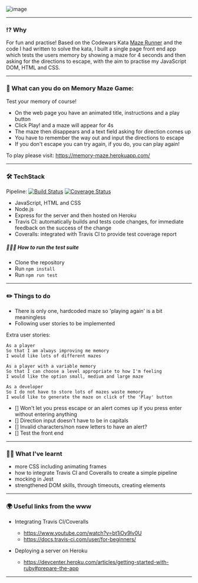 ![image](https://user-images.githubusercontent.com/30720508/131891305-6915a002-5083-44f2-aa22-fdace2d0ff46.png)

---- 
### ⁉️ Why

For fun and practise! Based on the Codewars Kata [Maze Runner](https://www.codewars.com/kata/58663693b359c4a6560001d6) and the code I had written to solve the kata, I built a single page front end app which tests the users memory by showing a maze for 4 seconds and then asking for the directions to escape, with the aim to practise my JavaScript DOM, HTML and CSS.


---- 
### 🧭  What can you do on Memory Maze Game:

Test your memory of course! 

- On the web page you have an animated title, instructions and a play button
- Click Play! and a maze will appear for 4s
- The maze then disappears and a text field asking for direction comes up 
- You have to remember the way out and input the directions to escape
- If you don't escape you can try again, if you do, you can play again!

To play please visit: https://memory-maze.herokuapp.com/

----
### 🛠  TechStack

Pipeline: [![Build Status](https://app.travis-ci.com/fg24davies/memoryMazeWebsite.svg?branch=main)](https://app.travis-ci.com/fg24davies/memoryMazeWebsite) [![Coverage Status](https://coveralls.io/repos/github/fg24davies/memoryMazeWebsite/badge.svg?branch=main)](https://coveralls.io/github/fg24davies/memoryMazeWebsite?branch=main)

- JavaScript, HTML and CSS 
- Node.js
- Express for the server and then hosted on Heroku
- Travis CI: automatically builds and tests code changes, for immediate feedback on the success of the change
- Coveralls: integrated with Travis CI to provide test coverage report

##### 🏃🏼‍♀️ How to run the test suite 

- Clone the repository
- Run ```npm install```
- Run ```npm run test ```

----
### ✏️ Things to do

- There is only one, hardcoded maze so 'playing again' is a bit meaningless
- Following user stories to be implemented

Extra user stories:
```
As a player
So that I am always improving me memory
I would like lots of different mazes
```

```
As a player with a variable memory
So that I can choose a level appropriate to how I'm feeling
I would like the option small, medium and large maze
```

```
As a developer
So I do not have to store lots of mazes waste memory
I would like to generate the maze on click of the 'Play' button
```

- [] Won't let you press escape or an alert comes up if you press enter without entering anything
- [] Direction input doesn't have to be in capitals
- [] Invalid characters/non nsew letters to have an alert?
- [] Test the front end

----
### 🕵🏼 What I've learnt

- more CSS including animating frames
- how to integrate Travis CI and Coveralls to create a simple pipeline
- mocking in Jest
- strengthened DOM skills, through timeouts, creating elements
---- 

### 🌍 Useful links from the www

- Integrating Travis CI/Coveralls
  - https://www.youtube.com/watch?v=bt1iOy9lv0U
  - https://docs.travis-ci.com/user/for-beginners/
   
- Deploying a server on Heroku 
  - https://devcenter.heroku.com/articles/getting-started-with-ruby#prepare-the-app

---- 
